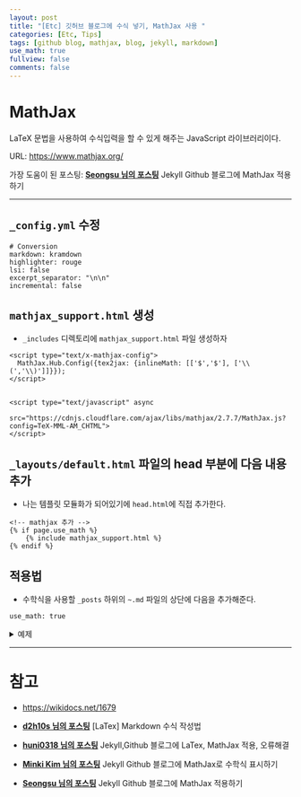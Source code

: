 ```yaml
---
layout: post
title: "[Etc] 깃허브 블로그에 수식 넣기, MathJax 사용 "
categories: [Etc, Tips]
tags: [github blog, mathjax, blog, jekyll, markdown]
use_math: true
fullview: false
comments: false
---
```


# MathJax

LaTeX 문법을 사용하여 수식입력을 할 수 있게 해주는 JavaScript 라이브러리이다.

URL: <https://www.mathjax.org/>

가장 도움이 된 포스팅: **[Seongsu 님의 포스팅](https://baeseongsu.github.io/posts/apply-mathjax-to-jekyll-blog/ "Jekyll Github 블로그에 MathJax 적용하기")**
Jekyll Github 블로그에 MathJax 적용하기

---

## `_config.yml` 수정

```
# Conversion
markdown: kramdown
highlighter: rouge
lsi: false
excerpt_separator: "\n\n"
incremental: false
```

## `mathjax_support.html` 생성

- `_includes` 디렉토리에 `mathjax_support.html` 파일 생성하자

```
<script type="text/x-mathjax-config">
  MathJax.Hub.Config({tex2jax: {inlineMath: [['$','$'], ['\\(','\\)']]}});
</script>


<script type="text/javascript" async
  src="https://cdnjs.cloudflare.com/ajax/libs/mathjax/2.7.7/MathJax.js?config=TeX-MML-AM_CHTML">
</script>
```

## `_layouts/default.html` 파일의 head 부분에 다음 내용 추가

- 나는 템플릿 모듈화가 되어있기에 `head.html`에 직접 추가한다.

```
<!-- mathjax 추가 -->
{% if page.use_math %}
    {% include mathjax_support.html %}
{% endif %}
```

## 적용법

- 수학식을 사용할 `_posts` 하위의 `~.md` 파일의 상단에 다음을 추가해준다.

```
use_math: true
```

<details>
<summary>예제</summary>
<div markdown="1">

```
---
layout: post
title: "[Etc] 깃허브 블로그에 수식 넣기, MathJax 사용 "
categories: [Etc, Tips]
tags: [github blog, mathjax, blog, jekyll, markdown]
use_math: true
fullview: false
comments: false
---

$$G_{t}=\sum \limits_{k=0}^\infty \gamma ^k R_{t+k+1}$$

```

$$G_{t}=\sum \limits_{k=0}^\infty \gamma ^k R_{t+k+1}$$

> 적용이 잘 되는 것을 확인 할 수 있다.

LaTeX 문법, 수식 사용법은 다른 글을 참조하자.

</div>
</details>


---

# 참고

+ <https://wikidocs.net/1679>

+ **[d2h10s 님의 포스팅](https://velog.io/@d2h10s/LaTex-Markdown-%EC%88%98%EC%8B%9D-%EC%9E%91%EC%84%B1%EB%B2%95 "[LaTex] Markdown 수식 작성법")** 
[LaTex] Markdown 수식 작성법

+ **[huni0318 님의 포스팅](https://huni0318.github.io/blog/blog-etc/2020-12-21-jekyll-Latex/ "Jekyll,Github 블로그에 LaTex, MathJax 적용, 오류해결")** 
Jekyll,Github 블로그에 LaTex, MathJax 적용, 오류해결

+ **[Minki Kim 님의 포스팅](https://mkkim85.github.io/blog-apply-mathjax-to-jekyll-and-github-pages/ "Jekyll Github 블로그에 MathJax로 수학식 표시하기")** Jekyll Github 블로그에 MathJax로 수학식 표시하기

+ **[Seongsu 님의 포스팅](https://baeseongsu.github.io/posts/apply-mathjax-to-jekyll-blog/ "Jekyll Github 블로그에 MathJax 적용하기")**
Jekyll Github 블로그에 MathJax 적용하기
